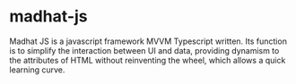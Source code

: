 # madhat-js
Madhat JS is a javascript framework MVVM Typescript written. Its function is to simplify the interaction between UI and data, providing dynamism to the attributes of HTML without reinventing the wheel, which allows a quick learning curve.
